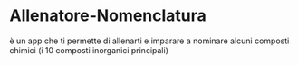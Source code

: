 # Allenatore-Nomenclatura
è un app che ti permette di allenarti e imparare a nominare alcuni composti chimici (i 10 composti inorganici principali)
